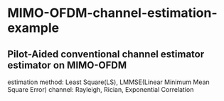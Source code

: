 # MIMO-OFDM-channel-estimation-example
## Pilot-Aided conventional channel estimator estimator on MIMO-OFDM

estimation method: Least Square(LS), LMMSE(Linear Minimum Mean Square Error)
channel: Rayleigh, Rician, Exponential Correlation
